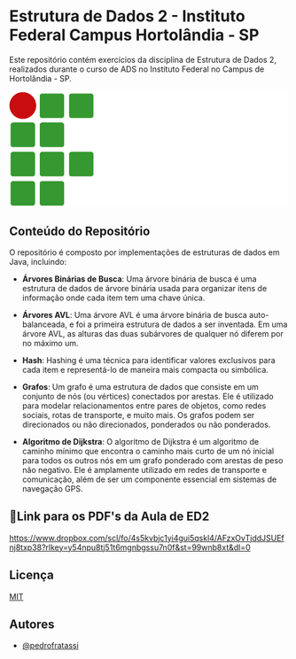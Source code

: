 
# Estrutura de Dados 2 - Instituto Federal Campus Hortolândia - SP

Este repositório contém exercícios da disciplina de Estrutura de Dados 2, realizados durante o curso de ADS no Instituto Federal no Campus de Hortolândia - SP.

<p align="center">
    <img src="https://github.com/pedrofratassi/portifolio/blob/main/imagem/logo_IF_branca.png?raw=true" />
</p>

## Conteúdo do Repositório

O repositório é composto por implementações de estruturas de dados em Java, incluindo:

- **Árvores Binárias de Busca**: Uma árvore binária de busca é uma estrutura de dados de árvore binária usada para organizar itens de informação onde cada item tem uma chave única.

- **Árvores AVL**: Uma árvore AVL é uma árvore binária de busca auto-balanceada, e foi a primeira estrutura de dados a ser inventada. Em uma árvore AVL, as alturas das duas subárvores de qualquer nó diferem por no máximo um.

- **Hash**: Hashing é uma técnica para identificar valores exclusivos para cada item e representá-lo de maneira mais compacta ou simbólica.

- **Grafos**: Um grafo é uma estrutura de dados que consiste em um conjunto de nós (ou vértices) conectados por arestas. Ele é utilizado para modelar relacionamentos entre pares de objetos, como redes sociais, rotas de transporte, e muito mais. Os grafos podem ser direcionados ou não direcionados, ponderados ou não ponderados.

- **Algoritmo de Dijkstra**: O algoritmo de Dijkstra é um algoritmo de caminho mínimo que encontra o caminho mais curto de um nó inicial para todos os outros nós em um grafo ponderado com arestas de peso não negativo. Ele é amplamente utilizado em redes de transporte e comunicação, além de ser um componente essencial em sistemas de navegação GPS.

## 🔗Link para os PDF's da Aula de ED2
https://www.dropbox.com/scl/fo/4s5kvbjc1yi4gui5qskl4/AFzxOvTjddJSUEfnj8txp38?rlkey=y54npu8tj51t6mgnbgssu7n0f&st=99wnb8xt&dl=0
  
## Licença

[MIT](https://choosealicense.com/licenses/mit/)


## Autores

- [@pedrofratassi](https://github.com/pedrofratassi)

